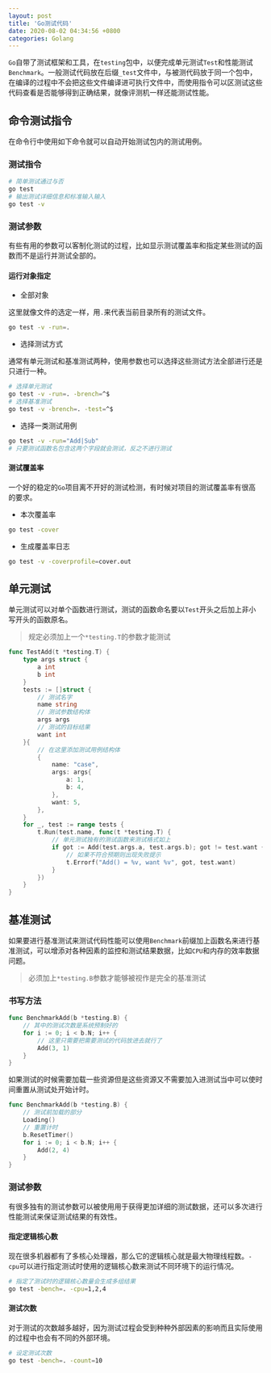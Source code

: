 ```yaml
---
layout: post
title: 'Go测试代码'
date: 2020-08-02 04:34:56 +0800
categories: Golang
---
```


`Go`自带了测试框架和工具，在`testing`包中，以便完成单元测试`Test`和性能测试`Benchmark`。一般测试代码放在后缀`_test`文件中，与被测代码放于同一个包中，在编译的过程中不会把这些文件编译进可执行文件中，而使用指令可以区测试这些代码查看是否能够得到正确结果，就像评测机一样还能测试性能。

## 命令测试指令

在命令行中使用如下命令就可以自动开始测试包内的测试用例。

### 测试指令

```bash
# 简单测试通过与否
go test
# 输出测试详细信息和标准输入输入
go test -v
```

### 测试参数

有些有用的参数可以客制化测试的过程，比如显示测试覆盖率和指定某些测试的函数而不是运行并测试全部的。

#### 运行对象指定

-   全部对象

这里就像文件的选定一样，用`.`来代表当前目录所有的测试文件。

```bash
go test -v -run=.
```

-   选择测试方式

通常有单元测试和基准测试两种，使用参数也可以选择这些测试方法全部进行还是只进行一种。

```bash
# 选择单元测试
go test -v -run=. -brench=^$
# 选择基准测试
go test -v -brench=. -test=^$
```

-   选择一类测试用例

```bash
go test -v -run="Add|Sub"
# 只要测试函数名包含这两个字段就会测试，反之不进行测试
```

#### 测试覆盖率

一个好的稳定的`Go`项目离不开好的测试检测，有时候对项目的测试覆盖率有很高的要求。

-   本次覆盖率

```bash
go test -cover
```

-   生成覆盖率日志

```bash
go test -v -coverprofile=cover.out
```

## 单元测试

单元测试可以对单个函数进行测试，测试的函数命名要以`Test`开头之后加上非小写开头的函数原名。

> 规定必须加上一个`*testing.T`的参数才能测试

```go
func TestAdd(t *testing.T) {
	type args struct {
		a int
		b int
	}
	tests := []struct {
		// 测试名字
		name string
		// 测试参数结构体
		args args
		// 测试的目标结果
		want int
	}{
		// 在这里添加测试用例结构体
		{
			name: "case",
			args: args{
				a: 1,
				b: 4,
			},
			want: 5,
		},
	}
	for _, test := range tests {
		t.Run(test.name, func(t *testing.T) {
			// 单元测试独有的测试函数来测试格式如上
			if got := Add(test.args.a, test.args.b); got != test.want {
				// 如果不符合预期则出现失败提示
				t.Errorf("Add() = %v, want %v", got, test.want)
			}
		})
	}
}
```

## 基准测试

如果要进行基准测试来测试代码性能可以使用`Benchmark`前缀加上函数名来进行基准测试，可以增添对各种因素的监控和测试结果数据，比如`CPU`和内存的效率数据问题。

> 必须加上`*testing.B`参数才能够被视作是完全的基准测试

### 书写方法

```go
func BenchmarkAdd(b *testing.B) {
	// 其中的测试次数是系统预制好的
	for i := 0; i < b.N; i++ {
		// 这里只需要把需要测试的代码放进去就行了
		Add(3, 1)
	}
}
```

如果测试的时候需要加载一些资源但是这些资源又不需要加入进测试当中可以使时间重置从测试处开始计时。

```go
func BenchmarkAdd(b *testing.B) {
	// 测试前加载的部分
	Loading()
	// 重置计时
	b.ResetTimer()
	for i := 0; i < b.N; i++ {
		Add(2, 4)
	}
}
```

### 测试参数

有很多独有的测试参数可以被使用用于获得更加详细的测试数据，还可以多次进行性能测试来保证测试结果的有效性。

#### 指定逻辑核心数

现在很多机器都有了多核心处理器，那么它的逻辑核心就是最大物理线程数。`-cpu`可以进行指定测试时使用的逻辑核心数来测试不同环境下的运行情况。

```bash
# 指定了测试时的逻辑核心数量会生成多组结果
go test -bench=. -cpu=1,2,4
```

#### 测试次数

对于测试的次数越多越好，因为测试过程会受到种种外部因素的影响而且实际使用的过程中也会有不同的外部环境。

```bash
# 设定测试次数
go test -bench=. -count=10
```
